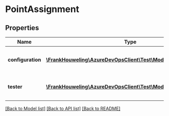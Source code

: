 # PointAssignment

## Properties
Name | Type | Description | Notes
------------ | ------------- | ------------- | -------------
**configuration** | [**\FrankHouweling\AzureDevOpsClient\Test\Model\ShallowReference**](ShallowReference.md) | Configuration that was assigned to the test case. | [optional] 
**tester** | [**\FrankHouweling\AzureDevOpsClient\Test\Model\IdentityRef**](IdentityRef.md) | Tester that was assigned to the test case | [optional] 

[[Back to Model list]](../README.md#documentation-for-models) [[Back to API list]](../README.md#documentation-for-api-endpoints) [[Back to README]](../README.md)


